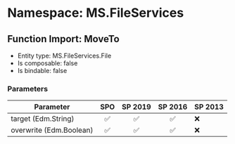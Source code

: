 # Namespace: MS.FileServices

## Function Import: MoveTo

- Entity type: MS.FileServices.File
- Is composable: false
- Is bindable: false

### Parameters

Parameter | SPO | SP 2019 | SP 2016 | SP 2013
----------|:---:|:-------:|:-------:|:-------
target (Edm.String) | ✅ | ✅ | ✅ | ❌
overwrite (Edm.Boolean) | ✅ | ✅ | ✅ | ❌
